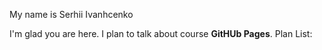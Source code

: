 My name is Serhii Ivanhcenko

I'm glad you are here. I plan to talk about course **GitHUb Pages**.
Plan List:
